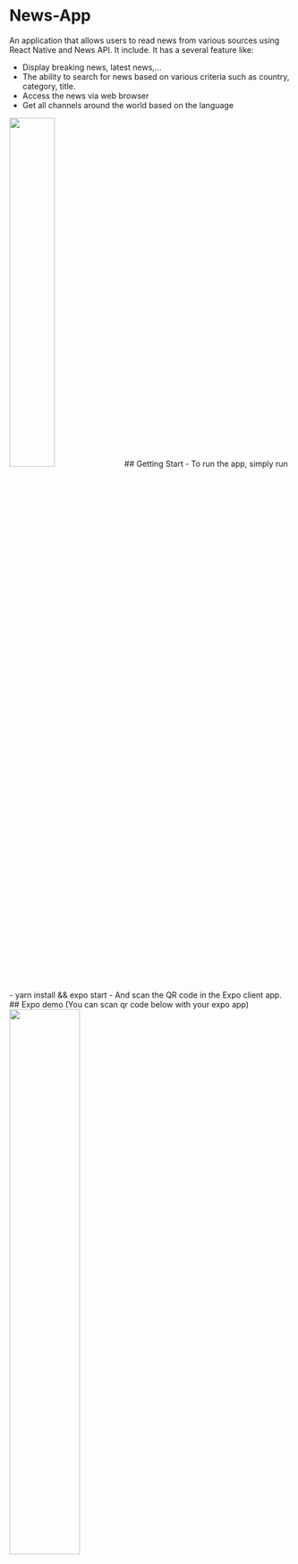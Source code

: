 # News-App
An application that allows users to read news from various sources using React Native and News API. It include. It has a several feature like:
- Display breaking news, latest news,...
- The ability to search for news based on various criteria such as country, category, title.
- Access the news via web browser
- Get all channels around the world based on the language
<img src="https://user-images.githubusercontent.com/101312630/233991951-45ecdf82-9eea-4b9d-a5db-2bd9c81cf0ee.jpg"  width="40%" height="40%">
## Getting Start
- To run the app, simply run
- yarn install && expo start
- And scan the QR code in the Expo client app.
## Expo demo (You can scan qr code below with your expo app)
<img src="https://user-images.githubusercontent.com/101312630/233988366-ef2e457b-4579-4ced-a98d-e78d0ce6e739.svg"  width="50%" height="50%">

